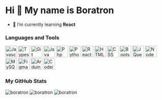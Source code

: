 Hi 👋 My name is Boratron
=========================

* 🌱 I’m currently learning **React**

### Languages and Tools

<p align="left">
<img alt="Javascript" width="36" height="36" src="https://cdn.jsdelivr.net/gh/devicons/devicon/icons/javascript/javascript-original.svg" />          
<img alt="Typescript" width="36" height="36" src="https://cdn.jsdelivr.net/gh/devicons/devicon/icons/typescript/typescript-original.svg" />
<img alt="Git" width="36" height="36" src="https://cdn.jsdelivr.net/gh/devicons/devicon/icons/git/git-original.svg" />
<img alt="Java" width="36" height="36" src="https://cdn.jsdelivr.net/gh/devicons/devicon/icons/java/java-original.svg" />
<img alt="Php" width="36" height="36" src="https://cdn.jsdelivr.net/gh/devicons/devicon/icons/php/php-original.svg" />
<img alt="Python" width="36" height="36" src="https://cdn.jsdelivr.net/gh/devicons/devicon/icons/python/python-original.svg" />
<img alt="React" width="36" height="36" src="https://cdn.jsdelivr.net/gh/devicons/devicon/icons/react/react-original.svg" />
<img alt="HTML5" width="36" height="36" src="https://cdn.jsdelivr.net/gh/devicons/devicon/icons/html5/html5-original.svg" />
<img alt="CSS" width="36" height="36" src="https://cdn.jsdelivr.net/gh/devicons/devicon/icons/css3/css3-original.svg" />
<img alt="Bootstrap" width="36" height="36" src="https://cdn.jsdelivr.net/gh/devicons/devicon/icons/bootstrap/bootstrap-original.svg" />
<img alt="JQuery" width="36" height="36" src="https://cdn.jsdelivr.net/gh/devicons/devicon/icons/jquery/jquery-original.svg" />
<img alt="NodeJS" width="36" height="36" src="https://cdn.jsdelivr.net/gh/devicons/devicon/icons/nodejs/nodejs-original.svg" />
<img alt="MySQL" width="36" height="36" src="https://cdn.jsdelivr.net/gh/devicons/devicon/icons/mysql/mysql-original.svg" />
<img alt="Figma" width="36" height="36" src="https://cdn.jsdelivr.net/gh/devicons/devicon/icons/figma/figma-original.svg" />
<img alt="Arduino" width="36" height="36" src="https://cdn.jsdelivr.net/gh/devicons/devicon/icons/arduino/arduino-original.svg" />
<img alt="Codeigniter" width="36" height="36" src="https://cdn.jsdelivr.net/gh/devicons/devicon/icons/codeigniter/codeigniter-plain.svg" />
</p>

### My GitHub Stats

<img src="https://github-readme-stats.vercel.app/api?username=boratron&show_icons=true&theme=transparent&title_color=3382ed&text_color=ffffff&icon_color=ef4444&bg_color=0f172a&hide_border=true" alt="boratron" />

<img src="https://github-readme-streak-stats.herokuapp.com/?user=boratron&stroke=ffffff&background=0f172a&ring=3382ed&fire=3382ed&currStreakNum=ffffff&currStreakLabel=3382ed&sideNums=ffffff&sideLabels=ffffff&dates=ffffff&hide_border=true" alt="boratron" />

<img src="https://github-readme-stats.vercel.app/api/top-langs/?username=boratron&layout=donut&langs_count=10&title_color=3382ed&text_color=ffffff&icon_color=ef4444&bg_color=0f172a&hide_border=true" alt="boratron" />
